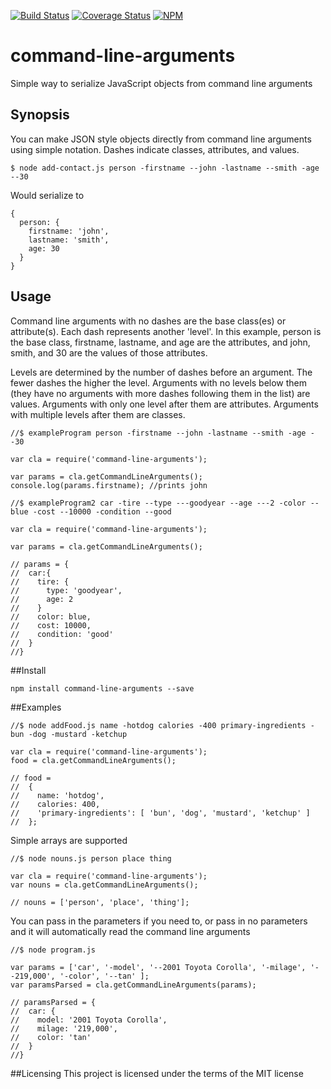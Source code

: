 [![Build Status](https://travis-ci.org/BenjaminLykins/command-line-arguments.svg?branch=master)](https://travis-ci.org/BenjaminLykins/command-line-arguments)
[![Coverage Status](https://coveralls.io/repos/github/BenjaminLykins/command-line-arguments/badge.svg?branch=master)](https://coveralls.io/github/BenjaminLykins/command-line-arguments?branch=master)
[![NPM](https://nodei.co/npm/command-line-arguments.png?mini=true)](https://npmjs.org/package/command-line-arguments)
# command-line-arguments
Simple way to serialize JavaScript objects from command line arguments

## Synopsis
You can make JSON style objects directly from command line arguments using simple notation. Dashes indicate classes,
attributes, and values.
```
$ node add-contact.js person -firstname --john -lastname --smith -age --30
```
Would serialize to
```
{
  person: {
    firstname: 'john',
    lastname: 'smith',
    age: 30
  }
}
```
## Usage
Command line arguments with no dashes are the base class(es) or attribute(s). Each dash represents another 'level'. In this example, person is the base class, firstname, lastname, and age are the attributes, and john, smith, and 30 are the values of those attributes.

Levels are determined by the number of dashes before an argument. The fewer dashes the higher the level. Arguments with no levels below them (they have no arguments with more dashes following them in the list) are values. Arguments with only one level after them are attributes. Arguments with multiple levels after them are classes.
```
//$ exampleProgram person -firstname --john -lastname --smith -age --30

var cla = require('command-line-arguments');

var params = cla.getCommandLineArguments();
console.log(params.firstname); //prints john

```

```
//$ exampleProgram2 car -tire --type ---goodyear --age ---2 -color --blue -cost --10000 -condition --good

var cla = require('command-line-arguments');

var params = cla.getCommandLineArguments();

// params = {
//  car:{
//    tire: {
//      type: 'goodyear',
//      age: 2
//    }
//    color: blue,
//    cost: 10000,
//    condition: 'good'
//  }
//}

```

##Install
```
npm install command-line-arguments --save
```

##Examples
```
//$ node addFood.js name -hotdog calories -400 primary-ingredients -bun -dog -mustard -ketchup

var cla = require('command-line-arguments');
food = cla.getCommandLineArguments();

// food =
//  {
//    name: 'hotdog',
//    calories: 400,
//    'primary-ingredients': [ 'bun', 'dog', 'mustard', 'ketchup' ]
//  };
```

Simple arrays are supported
```
//$ node nouns.js person place thing

var cla = require('command-line-arguments');
var nouns = cla.getCommandLineArguments();

// nouns = ['person', 'place', 'thing'];
```

You can pass in the parameters if you need to, or pass in no parameters and it will automatically read the command line arguments
```
//$ node program.js

var params = ['car', '-model', '--2001 Toyota Corolla', '-milage', '--219,000', '-color', '--tan' ];
var paramsParsed = cla.getCommandLineArguments(params);

// paramsParsed = {
//  car: {
//    model: '2001 Toyota Corolla',
//    milage: '219,000',
//    color: 'tan'
//  }
//}
```

##Licensing
This project is licensed under the terms of the MIT license
